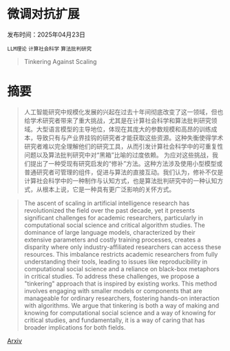 # 微调对抗扩展

发布时间：2025年04月23日

`LLM理论` `计算社会科学` `算法批判研究`

> Tinkering Against Scaling

# 摘要

> 人工智能研究中规模化发展的兴起在过去十年间彻底改变了这一领域，但也给学术研究者带来了重大挑战，尤其是在计算社会科学和算法批判研究领域。大型语言模型的主导地位，体现在其庞大的参数规模和高昂的训练成本，导致只有与产业界挂钩的研究者才能获取这些资源。这种失衡使得学术研究者难以完全理解他们的研究工具，从而引发计算社会科学中的可重复性问题以及算法批判研究中对“黑箱”比喻的过度依赖。
    为应对这些挑战，我们提出了一种受现有研究启发的“修补”方法。这种方法涉及使用小型模型或普通研究者可管理的组件，促进与算法的直接互动。我们认为，修补不仅是计算社会科学中的一种制作与认知方式，也是算法批判研究中的一种认知方式，从根本上说，它是一种具有更广泛影响的关怀方式。

> The ascent of scaling in artificial intelligence research has revolutionized the field over the past decade, yet it presents significant challenges for academic researchers, particularly in computational social science and critical algorithm studies. The dominance of large language models, characterized by their extensive parameters and costly training processes, creates a disparity where only industry-affiliated researchers can access these resources. This imbalance restricts academic researchers from fully understanding their tools, leading to issues like reproducibility in computational social science and a reliance on black-box metaphors in critical studies.
  To address these challenges, we propose a "tinkering" approach that is inspired by existing works. This method involves engaging with smaller models or components that are manageable for ordinary researchers, fostering hands-on interaction with algorithms. We argue that tinkering is both a way of making and knowing for computational social science and a way of knowing for critical studies, and fundamentally, it is a way of caring that has broader implications for both fields.

[Arxiv](https://arxiv.org/abs/2504.16546)